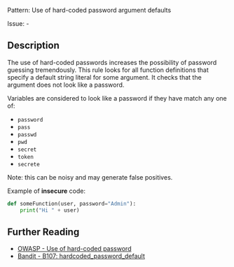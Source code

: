 Pattern: Use of hard-coded password argument defaults

Issue: -

## Description

The use of hard-coded passwords increases the possibility of password guessing
tremendously. This rule looks for all function definitions that specify
a default string literal for some argument. It checks that the argument does
not look like a password.

Variables are considered to look like a password if they have match any one
of:

  - `password`
  - `pass`
  - `passwd`
  - `pwd`
  - `secret`
  - `token`
  - `secrete`
  
Note: this can be noisy and may generate false positives.


Example of **insecure** code:

```python
def someFunction(user, password="Admin"):
    print("Hi " + user)
```

## Further Reading

* [OWASP - Use of hard-coded password](https://www.owasp.org/index.php/Use_of_hard-coded_password)
* [Bandit - B107: hardcoded_password_default](https://bandit.readthedocs.io/en/latest/plugins/b107_hardcoded_password_funcdef.html)
